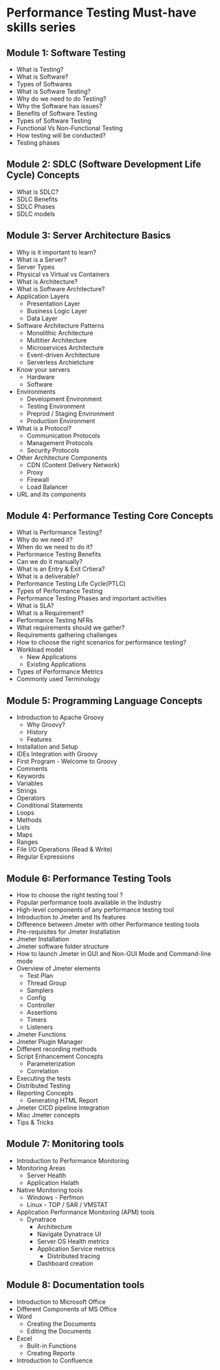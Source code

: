 # Performance Testing Must-have skills series

## Module 1: Software Testing

- What is Testing?
- What is Software?
- Types of Softwares
- What is Software Testing?
- Why do we need to do Testing?
- Why the Software has issues?
- Benefits of Software Testing
- Types of Software Testing
- Functional Vs Non-Functional Testing
- How testing will be conducted?
- Testing phases

## Module 2: SDLC (Software Development Life Cycle) Concepts

- What is SDLC?
- SDLC Benefits
- SDLC Phases
- SDLC models

## Module 3: Server Architecture Basics

- Why is it important to learn?
- What is a Server?
- Server Types
- Physical vs Virtual vs Containers
- What is Architecture?
- What is Software Architecture?
- Application Layers
  - Presentation Layer
  - Business Logic Layer
  - Data Layer
- Software Architecture Patterns
  - Monolithic Architecture
  - Multitier Architecture
  - Microservices Architecture
  - Event-driven Architecture
  - Serverless Archietcture
- Know your servers
  - Hardware
  - Software
- Environments
  - Development Environment
  - Testing Environment
  - Preprod / Staging Environment
  - Production Environment
- What is a Protocol?
  - Communication Protocols
  - Management Protocols
  - Security Protocols
- Other Architecture Components
  - CDN (Content Delivery Network)
  - Proxy
  - Firewall
  - Load Balancer
- URL and its components

## Module 4: Performance Testing Core Concepts

- What is Performance Testing?
- Why do we need it?
- When do we need to do it?
- Performance Testing Benefits
- Can we do it manually?
- What is an Entry & Exit Crtiera?
- What is a deliverable?
- Performance Testing Life Cycle(PTLC)
- Types of Performance Testing
- Performance Testing Phases and important activities
- What is SLA?
- What is a Requirement?
- Performance Testing NFRs
- What requirements should we gather?
- Requirements gathering challenges
- How to choose the right scenarios for performance testing?
- Workload model
  - New Applications
  - Existing Applications
- Types of Performance Metrics
- Commonly used Terminology

## Module 5: Programming Language Concepts

- Introduction to Apache Groovy
  - Why Groovy?
  - History
  - Features
- Installation and Setup
- IDEs Integration with Groovy
- First Program - Welcome to Groovy
- Comments
- Keywords
- Variables
- Strings
- Operators
- Conditional Statements
- Loops
- Methods
- Lists
- Maps
- Ranges
- File I/O Operations (Read & Write)
- Regular Expressions

## Module 6: Performance Testing Tools

- How to choose the right testing tool ?
- Popular performance tools available in the Industry
- High-level components of any performance testing tool
- Introduction to Jmeter and Its features
- Difference between Jmeter with other Performance testing tools
- Pre-requisites for Jmeter Installation
- Jmeter Installation
- Jmeter software folder structure
- How to launch Jmeter in GUI and Non-GUI Mode and Command-line mode
- Overview of Jmeter elements
  - Test Plan
  - Thread Group
  - Samplers
  - Config
  - Controller
  - Assertions
  - Timers
  - Listeners
- Jmeter Functions
- Jmeter Plugin Manager
- Different recording methods
- Script Enhancement Concepts
  - Parameterization
  - Correlation
- Executing the tests
- Distributed Testing
- Reporting Concepts
  - Generating HTML Report
- Jmeter CICD pipeline Integration
- Misc Jmeter concepts
- Tips & Tricks

## Module 7: Monitoring tools

- Introduction to Performance Monitoring
- Monitoring Areas
  - Server Health
  - Application Helath
- Native Monitoring tools
  - Windows - Perfmon
  - Linux - TOP / SAR / VMSTAT
- Application Performance Monitoring (APM) tools
  - Dynatrace
    - Architecture
    - Navigate Dynatrace UI
    - Server OS Health metrics
    - Application Service metrics
      - Distributed tracing
    - Dashboard creation

## Module 8: Documentation tools

- Introduction to Microsoft Office
- Different Components of MS Office
- Word
  - Creating the Documents
  - Editing the Documents
- Excel
  - Bulit-in Functions
  - Creating Reports
- Introduction to Confluence
